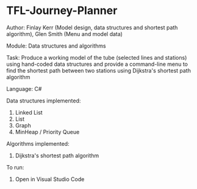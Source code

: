 # TFL-Journey-Planner

Author: Finlay Kerr (Model design, data structures and shortest path algorithm), Glen Smith (Menu and model data)

Module: Data structures and algorithms

Task: Produce a working model of the tube (selected lines and stations) using hand-coded data structures and provide a command-line menu to find the shortest path between two stations using Dijkstra's shortest path algorithm

Language: C#

Data structures implemented:
1) Linked List
2) List
3) Graph
4) MinHeap / Priority Queue

Algorithms implemented:
1) Dijkstra's shortest path algorithm

To run:
1) Open in Visual Studio Code

